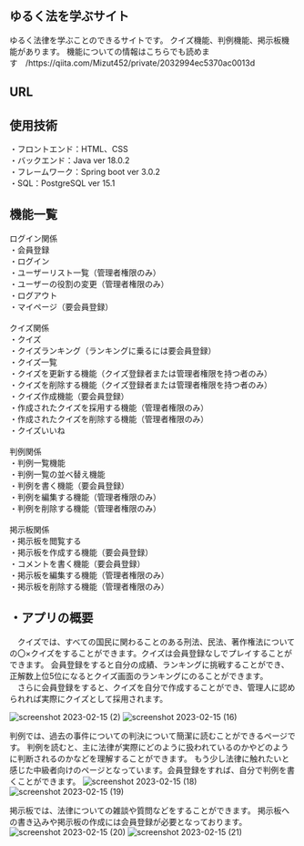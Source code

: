 <h2>ゆるく法を学ぶサイト</h2>
ゆるく法律を学ぶことのできるサイトです。
クイズ機能、判例機能、掲示板機能があります。
機能についての情報はこちらでも読めます　/https://qiita.com/Mizut452/private/2032994ec5370ac0013d
<h2>URL</h2>

<h2>使用技術</h2>
・フロントエンド：HTML、CSS<br>
・バックエンド：Java ver 18.0.2<br>
・フレームワーク：Spring boot ver 3.0.2<br>
・SQL：PostgreSQL ver 15.1

<h2>機能一覧</h2>
ログイン関係<br>
・会員登録<br>
・ログイン<br>
・ユーザーリスト一覧（管理者権限のみ）<br>
・ユーザーの役割の変更（管理者権限のみ）<br>
・ログアウト<br>
・マイページ（要会員登録）<br>
<br>
クイズ関係<br>
・クイズ<br>
・クイズランキング（ランキングに乗るには要会員登録）<br>
・クイズ一覧<br>
・クイズを更新する機能（クイズ登録者または管理者権限を持つ者のみ）<br>
・クイズを削除する機能（クイズ登録者または管理者権限を持つ者のみ）<br>
・クイズ作成機能（要会員登録）<br>
・作成されたクイズを採用する機能（管理者権限のみ）<br>
・作成されたクイズを削除する機能（管理者権限のみ）<br>
・クイズいいね<br>
<br>
判例関係<br>
・判例一覧機能<br>
・判例一覧の並べ替え機能<br>
・判例を書く機能（要会員登録）<br>
・判例を編集する機能（管理者権限のみ）<br>
・判例を削除する機能（管理者権限のみ）<br>
<br>
掲示板関係<br>
・掲示板を閲覧する<br>
・掲示板を作成する機能（要会員登録）<br>
・コメントを書く機能（要会員登録）<br>
・掲示板を編集する機能（管理者権限のみ）<br>
・掲示板を削除する機能（管理者権限のみ）<br>

<h2>・アプリの概要</h2>
　クイズでは、すべての国民に関わることのある刑法、民法、著作権法についての〇×クイズをすることができます。クイズは会員登録なしでプレイすることができます。
会員登録をすると自分の成績、ランキングに挑戦することができ、
正解数上位5位になるとクイズ画面のランキングにのることができます。<br>
　さらに会員登録をすると、クイズを自分で作成することができ、管理人に認められれば実際にクイズとして採用されます。

![screenshot 2023-02-15 (2)](https://user-images.githubusercontent.com/113313728/218803495-18efc141-d243-4c60-9855-1df5187f81ee.jpg)
![screenshot 2023-02-15 (16)](https://user-images.githubusercontent.com/113313728/218803749-dfe0890c-98e3-4aeb-9ebe-b8e68e6447b1.jpg)

判例では、過去の事件についての判決について簡潔に読むことができるページです。
判例を読むと、主に法律が実際にどのように扱われているのかやどのように判断されるのかなどを理解することができます。
もう少し法律に触れたいと感じた中級者向けのページとなっています。会員登録をすれば、自分で判例を書くことができます。
![screenshot 2023-02-15 (18)](https://user-images.githubusercontent.com/113313728/218803942-78c4126d-db2a-477d-af6e-272c8d5710f3.jpg)
![screenshot 2023-02-15 (19)](https://user-images.githubusercontent.com/113313728/218804001-4de9d5f3-40f3-493d-b367-5b7c6a130de8.jpg)

掲示板では、法律についての雑談や質問などをすることができます。
掲示板への書き込みや掲示板の作成には会員登録が必要となっております。
![screenshot 2023-02-15 (20)](https://user-images.githubusercontent.com/113313728/218804124-7971886a-8025-4ccd-84ab-17aabe0adad4.jpg)
![screenshot 2023-02-15 (21)](https://user-images.githubusercontent.com/113313728/218804145-69d27e92-b0e5-4f2f-ba91-eabbe4505a02.jpg)